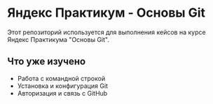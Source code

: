 # Яндекс Практикум - Основы Git

Этот репозиторий используется для выполнения кейсов на курсе Яндекс Практикума "Основы Git".

## Что уже изучено

- Работа с командной строкой
- Установка и конфигурация Git
- Авторизация и связь с GitHub
